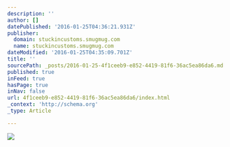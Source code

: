 ```yaml
---
description: ''
author: []
datePublished: '2016-01-25T04:36:21.931Z'
publisher:
  domain: stuckincustoms.smugmug.com
  name: stuckincustoms.smugmug.com
dateModified: '2016-01-25T04:35:09.701Z'
title: ''
sourcePath: _posts/2016-01-25-4f1ceeb9-e852-4419-81f6-36ac5ea86da6.md
published: true
inFeed: true
hasPage: true
inNav: false
url: 4f1ceeb9-e852-4419-81f6-36ac5ea86da6/index.html
_context: 'http://schema.org'
_type: Article

---
```

![](https://stuckincustoms.smugmug.com/Portfolio/i-47gBT4D/0/X2/Light%20Ning-X2.jpg)